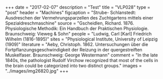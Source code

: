 +++
date = "2017-02-07"
description = "Test"
title = "VLP028"
type = "post"
header = "Machines"
figcaption = "Strube- Schlanstedt: Ausdreschen der Vermehrungsparzellen des Zuchtgartens mittels einer Spezialdreschmaschine"
source = "Gscheidlen, Richard. 1876. Physiologische Methodik: Ein Handbuch der Praktischen Physiologie. Braunschweig: Vieweg & Sohn"
people = "Ludwig, Carl [Karl] Friedrich Wilhelm (1816-1895)"
sites = "Physiological Institute, University of Leipzig (1909)"
literature = "Aeby, Christoph. 1862. Untersuchungen über die Fortpflanzungsgeschwindigkeit der Reizung in der quergestreiften Muskelfaser. Braunschweig: George Westermann"
comment = "In the late 1840s, the pathologist Rudolf Virchow recognized that most of the cells in the brain could be categorized into two distinct groups."
images = "../images/img26820.jpg"
+++
